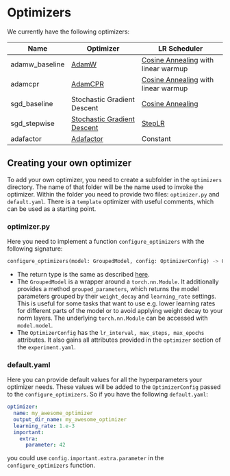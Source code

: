 # Optimizers
We currently have the following optimizers:

| Name | Optimizer | LR Scheduler |
| ---- | --------- | ------------ |
| adamw_baseline | [AdamW](https://arxiv.org/abs/1711.05101) | [Cosine Annealing](https://arxiv.org/abs/1608.03983) with linear warmup |
| adamcpr | [AdamCPR](https://arxiv.org/abs/2311.09058v2) | [Cosine Annealing](https://arxiv.org/abs/1608.03983) with linear warmup |
| sgd_baseline | Stochastic Gradient Descent | [Cosine Annealing](https://arxiv.org/abs/1608.03983) |
| sgd_stepwise | [Stochastic Gradient Descent](https://pytorch.org/docs/stable/generated/torch.optim.SGD.html#torch.optim.SGD) | [StepLR](https://pytorch.org/docs/stable/generated/torch.optim.lr_scheduler.StepLR.html) |
| adafactor | [Adafactor](https://arxiv.org/abs/1804.04235) | Constant |


## Creating your own optimizer
To add your own optimizer, you need to create a subfolder in the `optimizers` directory. The name of that folder will be the name used to invoke the optimizer. Within the folder you need to provide two files: `optimizer.py` and `default.yaml`. There is a `template` optimizer with useful comments, which can be used as a starting point.

### optimizer.py
Here you need to implement a function `configure_optimizers` with the following signature: 
```python
configure_optimizers(model: GroupedModel, config: OptimizerConfig) -> OptimizerLRScheduler
```
- The return type is the same as described [here](https://lightning.ai/docs/pytorch/stable/api/lightning.pytorch.core.LightningModule.html#lightning.pytorch.core.LightningModule.configure_optimizers).  
- The `GroupedModel` is a wrapper around a `torch.nn.Module`. It additionally provides a method `grouped_parameters`, which returns the model parameters grouped by their `weight_decay` and `learning_rate` settings. This is useful for some tasks that want to use e.g. lower learning rates for different parts of the model or to avoid applying weight decay to your norm layers. The underlying `torch.nn.Module` can be accessed with `model.model`.  
- The `OptimizerConfig` has the `lr_interval, max_steps, max_epochs` attributes. It also gains all attributes provided in the `optimizer` section of the `experiment.yaml`.

### default.yaml
Here you can provide default values for all the hyperparameters your optimizer needs. These values will be added to the `OptimizerConfig` passed to the `configure_optimizers`. So if you have the following `default.yaml`:
```yaml
optimizer:
  name: my_awesome_optimizer
  output_dir_name: my_awesome_optimizer
  learning_rate: 1.e-3
  important:
    extra:
      parameter: 42
```
you could use `config.important.extra.parameter` in the `configure_optimizers` function.
 